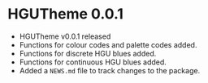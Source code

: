 # HGUTheme 0.0.1

* HGUTheme v0.0.1 released
* Functions for colour codes and palette codes added.
* Functions for discrete HGU blues added.
* Functions for continuous HGU blues added.
* Added a `NEWS.md` file to track changes to the package.
